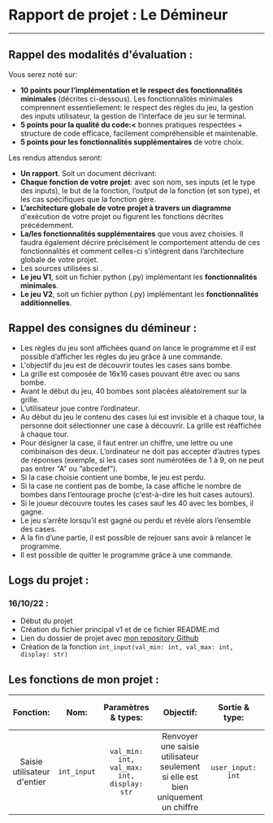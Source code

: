 # Rapport de projet : Le Démineur
---
## **Rappel des modalités d'évaluation** :
Vous serez noté sur:
- **10 points pour l’implémentation et le respect des fonctionnalités minimales**
(décrites ci-dessous). Les fonctionnalités minimales comprennent essentiellement: le
respect des règles du jeu, la gestion des inputs utilisateur, la gestion de l’interface de jeu
sur le terminal.
- **5 points pour la qualité du code:<** bonnes pratiques respectées + structure de code
efficace, facilement compréhensible et maintenable.
- **5 points pour les fonctionnalités supplémentaires** de votre choix.

Les rendus attendus seront:
- **Un rapport**. Soit un document décrivant:
- **Chaque fonction de votre projet**: avec son nom, ses inputs (et le type des inputs),
le but de la fonction, l’output de la fonction (et son type), et les cas spécifiques
que la fonction gère.
- **L’architecture globale de votre projet à travers un diagramme** d'exécution de
votre projet ou figurent les fonctions décrites précédemment.
- **La/les fonctionnalités supplémentaires** que vous avez choisies. Il faudra
également décrire précisément le comportement attendu de ces fonctionnalités
et comment celles-ci s'intègrent dans l’architecture globale de votre projet.
- Les sources utilisées si .
- **Le jeu V1**, soit un fichier python (.py) implémentant les **fonctionnalités minimales**.
- **Le jeu V2**, soit un fichier python (.py) implémentant les **fonctionnalités additionnelles**.

## **Rappel des consignes du démineur** :
- Les règles du jeu sont affichées quand on lance le programme et il est possible
d’afficher les règles du jeu grâce à une commande.
- L'objectif du jeu est de découvrir toutes les cases sans bombe.
- La grille est composée de 16x16 cases pouvant être avec ou sans bombe.
- Avant le début du jeu, 40 bombes sont placées aléatoirement sur la grille.
- L’utilisateur joue contre l’ordinateur.
- Au début du jeu le contenu des cases lui est invisible et à chaque tour, la personne doit
sélectionner une case à découvrir. La grille est réaffichée à chaque tour.
- Pour désigner la case, il faut entrer un chiffre, une lettre ou une combinaison des deux.
L’ordinateur ne doit pas accepter d’autres types de réponses (exemple, si les cases sont
numérotées de 1 à 9, on ne peut pas entrer “A” ou “abcedef”).
- Si la case choisie contient une bombe, le jeu est perdu.
- Si la case ne contient pas de bombe, la case affiche le nombre de bombes dans
l’entourage proche (c'est-à-dire les huit cases autours).
- Si le joueur découvre toutes les cases sauf les 40 avec les bombes, il gagne.
- Le jeu s’arrête lorsqu’il est gagné ou perdu et révèle alors l’ensemble des cases.
- A la fin d’une partie, il est possible de rejouer sans avoir à relancer le programme.
- Il est possible de quitter le programme grâce à une commande.

## Logs du projet :
### 16/10/22 :
- Début du projet
- Création du fichier principal v1 et de ce fichier README.md
- Lien du dossier de projet avec [mon repository Github](https://github.com/marwank270/epita_files/tree/master/D%C3%A9mineur)
- Création de la fonction `int_input(val_min: int, val_max: int, display: str)`

## Les fonctions de mon projet :

|Fonction:| Nom: |Paramètres & types: | Objectif: | Sortie & type: |Cas spécifique géré: |
|:---:|:---:|:---:|:---:|:---:|:---:|
|Saisie utilisateur d'entier|  `int_input`   |   `val_min: int, val_max: int, display: str`  |   Renvoyer une saisie utilisateur seulement si elle est bien uniquement un chiffre  |  `user_input: int`   | Cas ou l'utilisateur entre des caractères grâce à un `try:` & `except`    |
